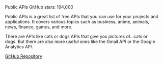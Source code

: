 Public APIs
GitHub stars: 104,000

Public APIs is a great list of free APIs that you can use for your projects and applications. It covers various topics such as business, anime, animals, news, finance, games, and more.

There are APIs like cats or dogs APIs that give you pictures of…cats or dogs.
But there are also more useful ones like the Gmail API or the Google Analytics API.

[GitHub Repository](https://github.com/public-apis/public-apis)
